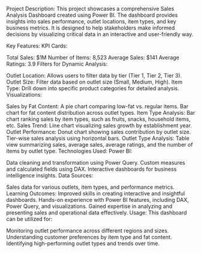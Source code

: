 Project Description:
This project showcases a comprehensive Sales Analysis Dashboard created using Power BI. The dashboard provides insights into sales performance, outlet locations, item types, and key business metrics. It is designed to help stakeholders make informed decisions by visualizing critical data in an interactive and user-friendly way.

Key Features:
KPI Cards:

Total Sales: $1M
Number of Items: 8,523
Average Sales: $141
Average Ratings: 3.9
Filters for Dynamic Analysis:

Outlet Location: Allows users to filter data by tier (Tier 1, Tier 2, Tier 3).
Outlet Size: Filter data based on outlet size (Small, Medium, High).
Item Type: Drill down into specific product categories for detailed analysis.
Visualizations:

Sales by Fat Content:
A pie chart comparing low-fat vs. regular items.
Bar chart for fat content distribution across outlet types.
Item Type Analysis:
Bar chart ranking sales by item types, such as fruits, snacks, household items, etc.
Sales Trend:
Line chart visualizing sales growth by establishment year.
Outlet Performance:
Donut chart showing sales contribution by outlet size.
Tier-wise sales analysis using horizontal bars.
Outlet Type Analysis:
Table view summarizing sales, average sales, average ratings, and the number of items by outlet type.
Technologies Used:
Power BI:

Data cleaning and transformation using Power Query.
Custom measures and calculated fields using DAX.
Interactive dashboards for business intelligence insights.
Data Sources:

Sales data for various outlets, item types, and performance metrics.
Learning Outcomes:
Improved skills in creating interactive and insightful dashboards.
Hands-on experience with Power BI features, including DAX, Power Query, and visualizations.
Gained expertise in analyzing and presenting sales and operational data effectively.
Usage:
This dashboard can be utilized for:

Monitoring outlet performance across different regions and sizes.
Understanding customer preferences by item type and fat content.
Identifying high-performing outlet types and trends over time.
